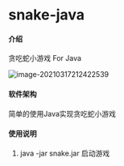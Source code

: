 # snake-java

#### 介绍
贪吃蛇小游戏 For Java

![image-20210317212422539](https://gitee.com/hhq11/img/raw/master/img/20210317212428.png)

#### 软件架构

简单的使用Java实现贪吃蛇小游戏

#### 使用说明

1.  java -jar snake.jar 启动游戏

